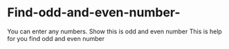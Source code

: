 # Find-odd-and-even-number-
You can enter any numbers. Show this is odd and even number 
This is help for you find odd and even number 

